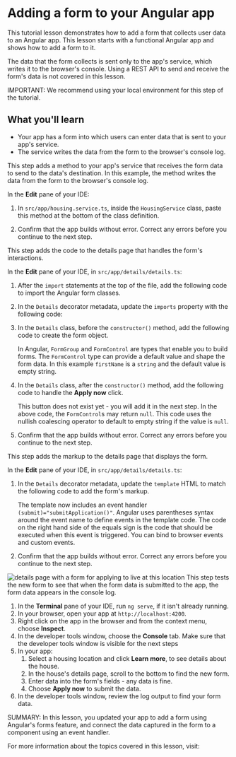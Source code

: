 # Adding a form to your Angular app

This tutorial lesson demonstrates how to add a form that collects user data to an Angular app.
This lesson starts with a functional Angular app and shows how to add a form to it.

The data that the form collects is sent only to the app's service, which writes it to the browser's console.
Using a REST API to send and receive the form's data is not covered in this lesson.

<docs-video src="https://www.youtube.com/embed/kWbk-dOJaNQ?si=FYMXGdUiT-qh321h"/>

IMPORTANT: We recommend using your local environment for this step of the tutorial.

## What you'll learn

- Your app has a form into which users can enter data that is sent to your app's service.
- The service writes the data from the form to the browser's console log.

<docs-workflow>

<docs-step title="Add a method to send form data">
This step adds a method to your app's service that receives the form data to send to the data's destination.
In this example, the method writes the data from the form to the browser's console log.

In the **Edit** pane of your IDE:

1. In `src/app/housing.service.ts`, inside the `HousingService` class, paste this method at the bottom of the class definition.

    <docs-code header="Submit method in src/app/housing.service.ts" path="adev/src/content/tutorials/first-app/steps/13-search/src/app/housing.service.ts" visibleLines="[120,124]"/>

1. Confirm that the app builds without error.
   Correct any errors before you continue to the next step.
   </docs-step>

<docs-step title="Add the form functions to the details page">
This step adds the code to the details page that handles the form's interactions.

In the **Edit** pane of your IDE, in `src/app/details/details.ts`:

1. After the `import` statements at the top of the file, add the following code to import the Angular form classes.

    <docs-code header="Forms imports in src/app/details/details.ts" path="adev/src/content/tutorials/first-app/steps/13-search/src/app/details/details.ts" visibleLines="[6]"/>

1. In the `Details` decorator metadata, update the `imports` property with the following code:

    <docs-code header="imports directive in src/app/details/details.ts" path="adev/src/content/tutorials/first-app/steps/13-search/src/app/details/details.ts" visibleLines="[9]"/>

1. In the `Details` class, before the `constructor()` method, add the following code to create the form object.

   <docs-code header="template directive in src/app/details/details.ts" path="adev/src/content/tutorials/first-app/steps/13-search/src/app/details/details.ts" visibleLines="[52,56]"/>

   In Angular, `FormGroup` and `FormControl` are types that enable you to build forms. The `FormControl` type can provide a default value and shape the form data. In this example `firstName` is a `string` and the default value is empty string.

1. In the `Details` class, after the `constructor()` method, add the following code to handle the **Apply now** click.

   <docs-code header="template directive in src/app/details/details.ts" path="adev/src/content/tutorials/first-app/steps/13-search/src/app/details/details.ts" visibleLines="[62,68]"/>

   This button does not exist yet - you will add it in the next step. In the above code, the `FormControl`s may return `null`. This code uses the nullish coalescing operator to default to empty string if the value is `null`.

1. Confirm that the app builds without error.
   Correct any errors before you continue to the next step.
   </docs-step>

<docs-step title="Add the form's markup to the details page">
This step adds the markup to the details page that displays the form.

In the **Edit** pane of your IDE, in `src/app/details/details.ts`:

1. In the `Details` decorator metadata, update the `template` HTML to match the following code to add the form's markup.

   <docs-code header="template directive in src/app/details/details.ts" path="adev/src/content/tutorials/first-app/steps/13-search/src/app/details/details.ts" visibleLines="[11,46]"/>

   The template now includes an event handler `(submit)="submitApplication()"`. Angular uses parentheses syntax around the event name to define events in the template code. The code on the right hand side of the equals sign is the code that should be executed when this event is triggered. You can bind to browser events and custom events.

1. Confirm that the app builds without error.
Correct any errors before you continue to the next step.

<img alt="details page with a form for applying to live at this location" src="assets/images/tutorials/first-app/homes-app-lesson-12-step-3.png">

</docs-step>

<docs-step title="Test your app's new form">
This step tests the new form to see that when the form data is submitted to the app, the form data appears in the console log.

1. In the **Terminal** pane of your IDE, run `ng serve`, if it isn't already running.
1. In your browser, open your app at `http://localhost:4200`.
1. Right click on the app in the browser and from the context menu, choose **Inspect**.
1. In the developer tools window, choose the **Console** tab.
   Make sure that the developer tools window is visible for the next steps
1. In your app:
   1. Select a housing location and click **Learn more**, to see details about the house.
   1. In the house's details page, scroll to the bottom to find the new form.
   1. Enter data into the form's fields - any data is fine.
   1. Choose **Apply now** to submit the data.
1. In the developer tools window, review the log output to find your form data.
   </docs-step>

</docs-workflow>

SUMMARY: In this lesson, you updated your app to add a form using Angular's forms feature, and connect the data captured in the form to a component using an event handler.

For more information about the topics covered in this lesson, visit:

<docs-pill-row>
  <docs-pill href="guide/forms" title="Angular Forms"/>
  <docs-pill href="guide/templates/event-listeners" title="Event Handling"/>
</docs-pill-row>
